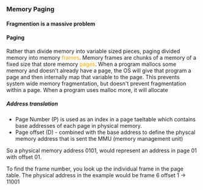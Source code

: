 ### Memory Paging

#### Fragmention is a massive problem

#### Paging
Rather than divide memory into variable sized pieces, paging divided memory into memory <span style='color:orange'>frames</span>. Memory frames are chunks of a memory of a fixed size that store memory <span style='color:orange'>pages</span>. When a program mallocs some memory and doesn't already have a page, the OS will give that program a page and then internally map that variable to the page. This prevents system wide memory fragmentation, but doesn't prevent fragmentation within a page. When a program uses malloc more, it will allocate 

##### Address translation
- Page Number (P) is used as an index in a page taeltable which contains base addresses of each page in physical memory.
-  Page offset (D) - combined with the base address to define the physcal memory address that is sent the MMU (memory management unit)

So a physical memory address 0101, would represent an address in page 01 with offset 01.

To find the frame number, you look up the individual frame in the page table. The physical address in the example would be frame 6 offset 1 -> 11001